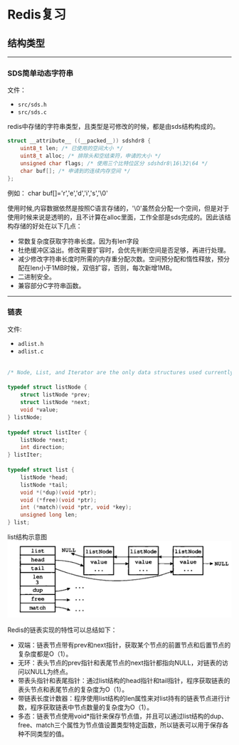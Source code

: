 # Redis复习

## 结构类型
---

### SDS简单动态字符串

文件：
- `src/sds.h`
- `src/sds.c`

redis中存储的字符串类型，且类型是可修改的时候，都是由sds结构构成的。
```c
struct __attribute__ ((__packed__)) sdshdr8 {
    uint8_t len; /* 已使用的空间大小 */
    uint8_t alloc; /* 排除头和空结束符，申请的大小 */
    unsigned char flags; /* 使用三个比特位区分 sdshdr8\16\32\64 */
    char buf[]; /* 申请到的连续内存空间 */
};
```

例如： char buf[]='r','e','d','i','s','\0'

使用时候,内容数据依然是按照C语言存储的，'\0'虽然会分配一个空间，但是对于使用时候来说是透明的，且不计算在alloc里面，工作全部是sds完成的。因此该结构存储的好处在以下几点：

- 常数复杂度获取字符串长度。因为有len字段
- 杜绝缓冲区溢出。修改需要扩容时，会优先判断空间是否足够，再进行处理。
- 减少修改字符串长度时所需的内存重分配次数。空间预分配和惰性释放，预分配在len小于1MB时候，双倍扩容，否则，每次新增1MB。
- 二进制安全。
- 兼容部分C字符串函数。

---
### 链表

文件:
- `adlist.h`
- `adlist.c`

```c

/* Node, List, and Iterator are the only data structures used currently. */

typedef struct listNode {
    struct listNode *prev;
    struct listNode *next;
    void *value;
} listNode;

typedef struct listIter {
    listNode *next;
    int direction;
} listIter;

typedef struct list {
    listNode *head;
    listNode *tail;
    void *(*dup)(void *ptr);
    void (*free)(void *ptr);
    int (*match)(void *ptr, void *key);
    unsigned long len;
} list;
```
list结构示意图
![](!/../pics/list.png)

Redis的链表实现的特性可以总结如下：
 - 双端：链表节点带有prev和next指针，获取某个节点的前置节点和后置节点的复杂度都是O（1）。
 - 无环：表头节点的prev指针和表尾节点的next指针都指向NULL，对链表的访问以NULL为终点。
 - 带表头指针和表尾指针：通过list结构的head指针和tail指针，程序获取链表的表头节点和表尾节点的复杂度为O（1）。
 - 带链表长度计数器：程序使用list结构的len属性来对list持有的链表节点进行计数，程序获取链表中节点数量的复杂度为O（1）。
 - 多态：链表节点使用void*指针来保存节点值，并且可以通过list结构的dup、free、match三个属性为节点值设置类型特定函数，所以链表可以用于保存各种不同类型的值。
